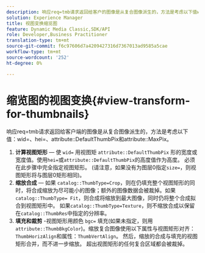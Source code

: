 ```yaml
---
description: 响应req=tmb请求返回给客户的图像是从复合图像派生的，方法是考虑以下值wid=、hei=、属性DefaultThumbPix和属性MaxPix。
solution: Experience Manager
title: 视图变换缩览图
feature: Dynamic Media Classic,SDK/API
role: Developer,Business Practitioner
translation-type: tm+mt
source-git-commit: f6c97606d7a4209427316d7367013ad9585a5cae
workflow-type: tm+mt
source-wordcount: '252'
ht-degree: 0%

---
```



# 缩览图的视图变换{#view-transform-for-thumbnails}

响应req=tmb请求返回给客户端的图像是从复合图像派生的，方法是考虑以下值：wid=、hei=、attribute::DefaultThumbPix和attribute::MaxPix。

1. **计算视图矩形**  — 使 `wid=` 用视图矩 `attribute::DefaultThumbPix` 形的宽度或宽度值。使用`hei=`或`attribute::DefaultThumbPix`的高度值作为高度。 必须在此步骤中完全指定视图矩形。 (请注意，如果没有为图层0指定`size=`，则视图矩形将与图层0矩形相同)。
1. **缩放合成**  — 如果 `catalog::ThumbType=Crop`，则在仍填充整个视图矩形的同时，将合成缩放为尽可能小的图像；额外的图像数据会被裁掉。如果`catalog::ThumbType= Fit`，则合成将缩放到最大图像，同时仍将整个合成拟合到视图矩形中。 如果`catalog::ThumbType=Texture`，则不缩放合成以保留在`catalog::ThumbRes`中指定的分辨率。
1. **填充和裁剪** -视图矩形用颜色 `bgc=` 填充(如果未指定，则用 `attribute::ThumbBkgColor`)。缩放复合图像使用以下属性与视图矩形对齐：`ThumbHorizAlign`和属性：`ThumbVertAlign`。 然后，缩放的合成与填充的视图矩形合并，而不进一步缩放。 超出视图矩形的任何复合区域都会被裁掉。

